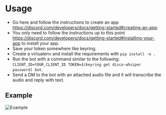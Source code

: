 # Usage

- Go here and follow the instructions to create an app https://discord.com/developers/docs/getting-started#creating-an-app.
- You only need to follow the instructions up to this point https://discord.com/developers/docs/getting-started#installing-your-app to install your app.
- Save your token somewhere like keyring.
- Create a virtualenv and install the requirements with `pip install -e .`
- Run the bot with a command similar to the following: `CLIENT_ID=YOUR_CLIENT_ID TOKEN=$(keyring get disco-whsiper password) bot`.
- Send a DM to the bot with an attached audio file and it will transcribe the audio and reply with text.

## Example

![Example](/repository/example.jpg?raw=true "Example")

